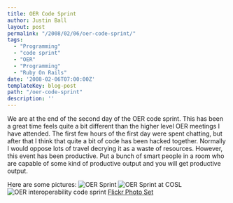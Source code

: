 ```yaml
---
title: OER Code Sprint
author: Justin Ball
layout: post
permalink: "/2008/02/06/oer-code-sprint/"
tags:
  - "Programming"
  - "code sprint"
  - "OER"
  - "Programming"
  - "Ruby On Rails"
date: '2008-02-06T07:00:00Z'
templateKey: blog-post
path: "/oer-code-sprint"
description: ''
---
```


We are at the end of the second day of the OER code sprint. This has been a great time feels quite a bit different than the higher level OER meetings I have attended. The first few hours of the first day were spent chatting, but after that I think that quite a bit of code has been hacked together. Normally I would oppose lots of travel decrying it as a waste of resources. However, this event has been productive. Put a bunch of smart people in a room who are capable of some kind of productive output and you will get productive output.

Here are some pictures:
![OER Sprint][1]
![OER Sprint at COSL][2]
![OER interoperability code sprint][3]
[Flickr Photo Set][4]

 [1]: http://farm3.static.flickr.com/2187/2246396743_82426d119d.jpg?v=0
 [2]: http://farm3.static.flickr.com/2338/2247192314_50ff6887e6.jpg?v=0
 [3]: http://farm3.static.flickr.com/2082/2247194530_a248d867b5.jpg?v=0
 [4]: http://www.flickr.com/photos/caswell_tom/sets/72157603860939994/
